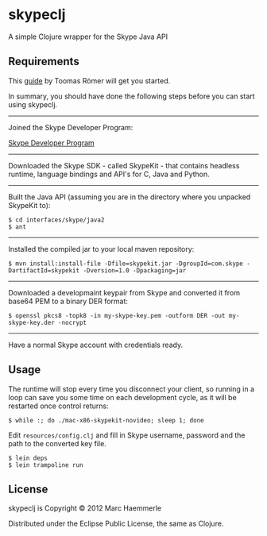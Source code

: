 # skypeclj

A simple Clojure wrapper for the Skype Java API

## Requirements

This [guide](http://dow.ngra.de/2012/01/06/skype-bot-for-fun-and-profit-part-i-getting-started) by Toomas Römer will get you started.

In summary, you should have done the following steps before you can start using skypeclj.

-------------------------------------------------------------------------------

Joined the Skype Developer Program:

[Skype Developer Program](http://developer.skype.com)

-------------------------------------------------------------------------------

Downloaded the Skype SDK - called SkypeKit - that contains headless runtime, language bindings and API's for C, Java and Python.

-------------------------------------------------------------------------------

Built the Java API (assuming you are in the directory where you unpacked SkypeKit to):

```
$ cd interfaces/skype/java2
$ ant
```

-------------------------------------------------------------------------------

Installed the compiled jar to your local maven repository:

```
$ mvn install:install-file -Dfile=skypekit.jar -DgroupId=com.skype -DartifactId=skypekit -Dversion=1.0 -Dpackaging=jar
```

-------------------------------------------------------------------------------

Downloaded a developmaint keypair from Skype and converted it from base64 PEM to a binary DER format:

```
$ openssl pkcs8 -topk8 -in my-skype-key.pem -outform DER -out my-skype-key.der -nocrypt
```

-------------------------------------------------------------------------------

Have a normal Skype account with credentials ready.


## Usage

The runtime will stop every time you disconnect your client, so running in a loop can save you some time on each development cycle, as it will be restarted once control returns:

```
$ while :; do ./mac-x86-skypekit-novideo; sleep 1; done
```

Edit `resources/config.clj` and fill in Skype username, password and the path to the converted key file.

```
$ lein deps
$ lein trampoline run
```


## License

skypeclj is Copyright © 2012 Marc Haemmerle

Distributed under the Eclipse Public License, the same as Clojure.

